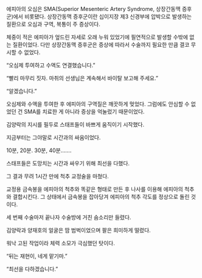 에피아의 오심은 SMA(Superior Mesenteric Artery Syndrome, 상장간동맥 증후군)에서 비롯됐다. 상장간동맥 증후군이란 십이지장 제3 신경부에 압박으로 발생하는 질환으로 오심과 구역, 복통이 주 증상이다.

체중이 적은 에피아가 엎드린 자세로 오래 누워 있었기에 필연적으로 발생할 수밖에 없는 질환이었다. 다만 상장간동맥 증후군은 증상에 따라서 수술까지 필요한 만큼 결코 무시할 수 없었다.

“오심제 투여하고 수액도 연결했습니다.”

“빨리 마무리 짓자. 마취의 선생님은 계속해서 바이탈 보고해 주세요.”

“알겠습니다.”

오심제와 수액을 투여한 후 에피아의 구역질은 깨끗하게 멎었다. 그럼에도 안심할 수 없었던 건 SMA를 치료한 게 아니라 증상을 억눌렀기 때문이었다.

김양락의 지시를 필두로 스태프들이 바쁘게 움직이기 시작했다.

지금부터는 그야말로 시간과의 싸움이었다.

10분, 20분. 30분, 40분…….

스태프들은 도망치는 시간과 싸우기 위해 최선을 다했다.

그 결과 무려 1시간 만에 척추 교정술을 마쳤다.

교정용 금속봉을 에피아의 척추와 똑같은 형태로 만든 후 나사를 이용해 에피아의 척추와 결합시킨다. 그 상태에서 금속봉을 잡아당겨 에피아의 척추 각도를 정상으로 돌린 것이다.

세 번째 수술마저 끝나자 수술방에 거친 숨소리만 들렸다.

김양락과 양재호의 얼굴은 땀 범벅이었으며 팔은 희미하게 떨렸다.

워낙 고된 작업이라 체력 소모가 극심했던 탓이다.

“뒤는 재현이, 네게 맡기마.”

“최선을 다하겠습니다.”